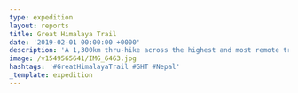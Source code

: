 ```yaml
---
type: expedition
layout: reports
title: Great Himalaya Trail
date: '2019-02-01 00:00:00 +0000'
description: 'A 1,300km thru-hike across the highest and most remote trails in Nepal'
image: /v1549565641/IMG_6463.jpg
hashtags: '#GreatHimalayaTrail #GHT #Nepal'
_template: expedition
---
```





